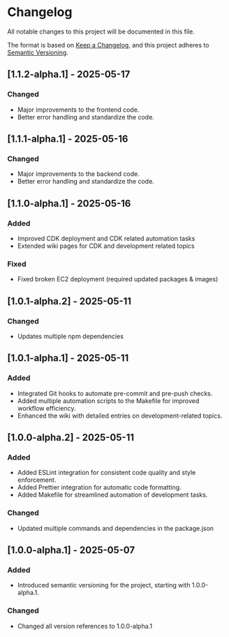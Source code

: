 # Changelog

All notable changes to this project will be documented in this file.

The format is based on [Keep a Changelog](https://keepachangelog.com/en/1.0.0/), and this project adheres to [Semantic Versioning](https://semver.org/spec/v2.0.0.html).

## [1.1.2-alpha.1] - 2025-05-17

### Changed

- Major improvements to the frontend code.
- Better error handling and standardize the code.

## [1.1.1-alpha.1] - 2025-05-16

### Changed

- Major improvements to the backend code.
- Better error handling and standardize the code.

## [1.1.0-alpha.1] - 2025-05-16

### Added

- Improved CDK deployment and CDK related automation tasks
- Extended wiki pages for CDK and development related topics

### Fixed

- Fixed broken EC2 deployment (required updated packages & images)

## [1.0.1-alpha.2] - 2025-05-11

### Changed

- Updates multiple npm dependencies

## [1.0.1-alpha.1] - 2025-05-11

### Added

- Integrated Git hooks to automate pre-commit and pre-push checks.
- Added multiple automation scripts to the Makefile for improved workflow efficiency.
- Enhanced the wiki with detailed entries on development-related topics.

## [1.0.0-alpha.2] - 2025-05-11

### Added

- Added ESLint integration for consistent code quality and style enforcement.
- Added Prettier integration for automatic code formatting.
- Added Makefile for streamlined automation of development tasks.

### Changed

- Updated multiple commands and dependencies in the package.json

## [1.0.0-alpha.1] - 2025-05-07

### Added

- Introduced semantic versioning for the project, starting with 1.0.0-alpha.1.

### Changed

- Changed all version references to 1.0.0-alpha.1
